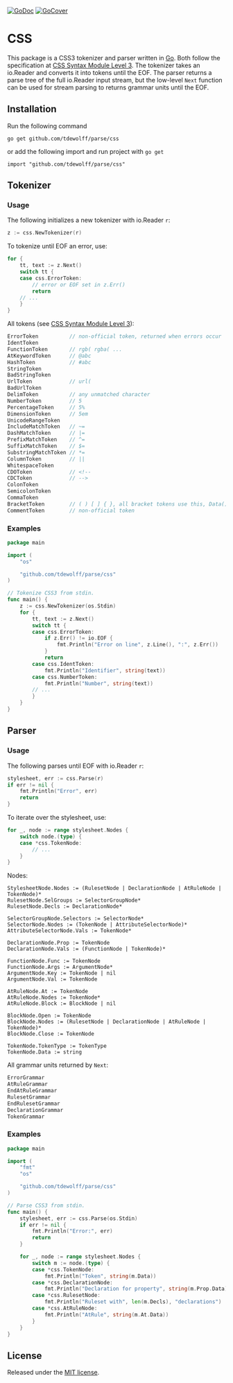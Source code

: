 [![GoDoc](http://godoc.org/github.com/tdewolff/parse/css?status.svg)](http://godoc.org/github.com/tdewolff/parse/css) [![GoCover](http://gocover.io/_badge/github.com/tdewolff/parse/css)](http://gocover.io/github.com/tdewolff/parse/css)

# CSS
This package is a CSS3 tokenizer and parser written in [Go][1]. Both follow the specification at [CSS Syntax Module Level 3](http://www.w3.org/TR/css-syntax-3/). The tokenizer takes an io.Reader and converts it into tokens until the EOF. The parser returns a parse tree of the full io.Reader input stream, but the low-level `Next` function can be used for stream parsing to returns grammar units until the EOF.

## Installation
Run the following command

	go get github.com/tdewolff/parse/css

or add the following import and run project with `go get`

	import "github.com/tdewolff/parse/css"

## Tokenizer
### Usage
The following initializes a new tokenizer with io.Reader `r`:
``` go
z := css.NewTokenizer(r)
```

To tokenize until EOF an error, use:
``` go
for {
	tt, text := z.Next()
	switch tt {
	case css.ErrorToken:
		// error or EOF set in z.Err()
		return
	// ...
	}
}
```

All tokens (see [CSS Syntax Module Level 3](http://www.w3.org/TR/css3-syntax/)):
``` go
ErrorToken			// non-official token, returned when errors occur
IdentToken
FunctionToken		// rgb( rgba( ...
AtKeywordToken		// @abc
HashToken			// #abc
StringToken
BadStringToken
UrlToken			// url(
BadUrlToken
DelimToken			// any unmatched character
NumberToken			// 5
PercentageToken		// 5%
DimensionToken		// 5em
UnicodeRangeToken
IncludeMatchToken	// ~=
DashMatchToken		// |=
PrefixMatchToken	// ^=
SuffixMatchToken	// $=
SubstringMatchToken // *=
ColumnToken			// ||
WhitespaceToken
CDOToken 			// <!--
CDCToken 			// -->
ColonToken
SemicolonToken
CommaToken
BracketToken 		// ( ) [ ] { }, all bracket tokens use this, Data() can distinguish between the brackets
CommentToken		// non-official token
```

### Examples
``` go
package main

import (
	"os"

	"github.com/tdewolff/parse/css"
)

// Tokenize CSS3 from stdin.
func main() {
	z := css.NewTokenizer(os.Stdin)
	for {
		tt, text := z.Next()
		switch tt {
		case css.ErrorToken:
			if z.Err() != io.EOF {
				fmt.Println("Error on line", z.Line(), ":", z.Err())
			}
			return
		case css.IdentToken:
			fmt.Println("Identifier", string(text))
		case css.NumberToken:
			fmt.Println("Number", string(text))
		// ...
		}
	}
}
```

## Parser
### Usage
The following parses until EOF with io.Reader `r`:
``` go
stylesheet, err := css.Parse(r)
if err != nil {
	fmt.Println("Error", err)
	return
}
```

To iterate over the stylesheet, use:
``` go
for _, node := range stylesheet.Nodes {
	switch node.(type) {
	case *css.TokenNode:
		// ...
	}
}
```

Nodes:

	StylesheetNode.Nodes := (RulesetNode | DeclarationNode | AtRuleNode | TokenNode)*
	RulesetNode.SelGroups := SelectorGroupNode*
	RulesetNode.Decls := DeclarationNode*

	SelectorGroupNode.Selectors := SelectorNode*
	SelectorNode.Nodes := (TokenNode | AttributeSelectorNode)*
	AttributeSelectorNode.Vals := TokenNode*

	DeclarationNode.Prop := TokenNode
	DeclarationNode.Vals := (FunctionNode | TokenNode)*

	FunctionNode.Func := TokenNode
	FunctionNode.Args := ArgumentNode*
	ArgumentNode.Key := TokenNode | nil
	ArgumentNode.Val := TokenNode

	AtRuleNode.At := TokenNode
	AtRuleNode.Nodes := TokenNode*
	AtRuleNode.Block := BlockNode | nil

	BlockNode.Open := TokenNode
	BlockNode.Nodes := (RulesetNode | DeclarationNode | AtRuleNode | TokenNode)*
	BlockNode.Close := TokenNode

	TokenNode.TokenType := TokenType
	TokenNode.Data := string

All grammar units returned by `Next`:
``` go
ErrorGrammar
AtRuleGrammar
EndAtRuleGrammar
RulesetGrammar
EndRulesetGrammar
DeclarationGrammar
TokenGrammar
```

### Examples
``` go
package main

import (
	"fmt"
	"os"

	"github.com/tdewolff/parse/css"
)

// Parse CSS3 from stdin.
func main() {
	stylesheet, err := css.Parse(os.Stdin)
	if err != nil {
		fmt.Println("Error:", err)
		return
	}

	for _, node := range stylesheet.Nodes {
		switch m := node.(type) {
		case *css.TokenNode:
			fmt.Println("Token", string(m.Data))
		case *css.DeclarationNode:
			fmt.Println("Declaration for property", string(m.Prop.Data))
		case *css.RulesetNode:
			fmt.Println("Ruleset with", len(m.Decls), "declarations")
		case *css.AtRuleNode:
			fmt.Println("AtRule", string(m.At.Data))
		}
	}
}
```

## License
Released under the [MIT license](../LICENSE.md).

[1]: http://golang.org/ "Go Language"

